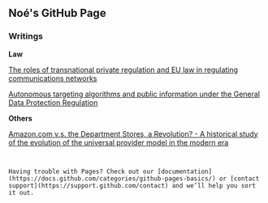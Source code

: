 ## Noé's GitHub Page



### Writings


**Law**

[The roles of transnational private regulation and EU law in regulating communications networks](https://github.com/noeger/github_pages/blob/gh-pages/Regulating%20Communicaiton%20Networks.pdf) 

[Autonomous targeting algorithms and public information under the General Data Protection Regulation](https://github.com/noeger/github_pages/blob/gh-pages/Autonomous%20targeting%20algorithms%20and%20public%20information%20under%20the%20General%20Data%20Protection%20Regulation.pdf) 

**Others**

[Amazon.com v.s. the Department Stores, a Revolution? - A historical study of the evolution of the universal provider model in the modern era](https://github.com/noeger/github_pages/blob/gh-pages/Amazon.com%20v.s.%20the%20Department%20Stores%2C%20a%20Revolution%3F%20A%20historical%20study%20of%20the%20evolution%20of%20the%20universal%20provider%20model%20in%20the%20modern%20era.pdf)

```


Having trouble with Pages? Check out our [documentation](https://docs.github.com/categories/github-pages-basics/) or [contact support](https://support.github.com/contact) and we’ll help you sort it out.
